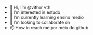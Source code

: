 - 👋 Hi, I’m @vithor vth
- 👀 I’m interested in  estudo
- 🌱 I’m currently learning ensino medio
- 💞️ I’m looking to collaborate on 
- 📫 How to reach me por meio do github

<!---
vithor1a/vithor1a is a ✨ special ✨ repository because its `README.md` (this file) appears on your GitHub profile.
You can click the Preview link to take a look at your changes.
--->
